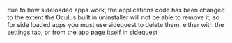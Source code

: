 due to how sideloaded apps work, the applications code has been changed to the extent the  Oculus built in uninstaller will not be able to remove it, so for side loaded apps you must use sidequest to delete them, either with the settings  tab, or from the app page  itself in sidequest